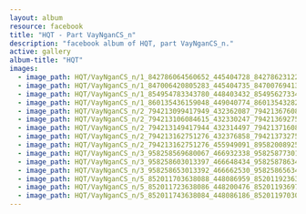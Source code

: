 ```yaml
---
layout: album
resource: facebook
title: "HQT - Part VayNganCS_n"
description: "facebook album of HQT, part VayNganCS_n."
active: gallery
album-title: "HQT"
images:
  - image_path: HQT/VayNganCS_n/1_842786064560652_445404728_842786231227302_9030808825809264557_n.jpg
  - image_path: HQT/VayNganCS_n/1_847006420805283_445404735_847007694138489_688444988937036522_n.jpg
  - image_path: HQT/VayNganCS_n/1_854954783343780_448403432_854956273343631_253611447804234507_n.jpg
  - image_path: HQT/VayNganCS_n/1_860135436159048_449040774_860135432825715_9152374775532054967_n.jpg
  - image_path: HQT/VayNganCS_n/2_794213099417949_432362087_794213676084558_2201377374414946964_n.jpg
  - image_path: HQT/VayNganCS_n/2_794213106084615_432330247_794213692751223_2363591222710516909_n.jpg
  - image_path: HQT/VayNganCS_n/2_794213149417944_432314497_794213716084554_4148964066628046603_n.jpg
  - image_path: HQT/VayNganCS_n/2_794213162751276_432376858_794213732751219_8597431249958314803_n.jpg
  - image_path: HQT/VayNganCS_n/2_794213162751276_455949091_895820089257249_3154133944003684727_n.jpg
  - image_path: HQT/VayNganCS_n/3_958258569680067_466932338_958258773013380_9009533938882661331_n.jpg
  - image_path: HQT/VayNganCS_n/3_958258603013397_466648434_958258786346712_3094248204421016619_n.jpg
  - image_path: HQT/VayNganCS_n/3_958258653013392_466662530_958258656346725_830945659036634249_n.jpg
  - image_path: HQT/VayNganCS_n/5_852011703638088_448086959_852011923638066_6103799846750595257_n.jpg
  - image_path: HQT/VayNganCS_n/5_852011723638086_448200476_852011936971398_8908264641414522232_n.jpg
  - image_path: HQT/VayNganCS_n/5_852011743638084_448086186_852011970304728_2328774071508570828_n.jpg
---
```

